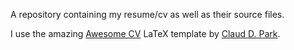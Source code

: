 A repository containing my resume/cv as well as their source files.

I use the amazing [Awesome CV](https://github.com/posquit0/Awesome-CV) LaTeX template
by [Claud D. Park](https://github.com/posquit0).
